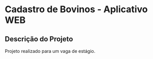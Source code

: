 # Cadastro de Bovinos - Aplicativo WEB

## Descrição do Projeto
Projeto realizado para um vaga de estágio.

